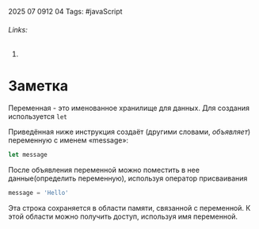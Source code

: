 2025 07 0912 04
Tags: #javaScript 
###### Links: 
1) 
# Заметка
Переменная - это именованное хранилище для данных. Для создания используется `let`

Приведённая ниже инструкция создаёт (другими словами, _объявляет_) переменную с именем «message»:
```js
let message
```

После объявления переменной можно поместить в нее данные(определить переменную), используя оператор присваивания
```js
message = 'Hello'
```
Эта строка сохраняется в области памяти, связанной с переменной. К этой области можно получить доступ, используя имя переменной.
```js

```